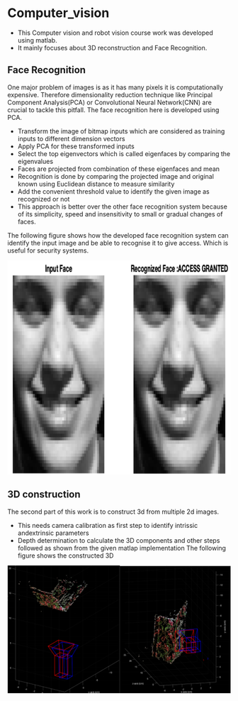 # Computer_vision

- This Computer vision and robot vision  course work was developed using matlab.
- It mainly focuses about 3D reconstruction and Face Recognition.

## Face Recognition 

One major problem of images is as it has many pixels it is computationally expensive. Therefore dimensionality reduction technique like Principal Component Analysis(PCA) or Convolutional Neural Network(CNN) are crucial to tackle this pitfall. The face recognition here is developed using PCA. 
- Transform the image of bitmap inputs which are considered as training inputs  to different dimension vectors 
- Apply PCA for these transformed inputs
- Select the top eigenvectors which is called eigenfaces  by comparing the eigenvalues 
- Faces are projected from combination of these eigenfaces and mean 
- Recognition is  done by comparing the projected image and original known using Euclidean distance to measure similarity
- Add the convenient  threshold value to identify the given image as recognized or not
- This approach is better over the other face recognition system because of its simplicity, speed and insensitivity to small or gradual changes of faces. 

The following figure shows how the developed face recognition system can identify the input image and be able to recognise it to give access. Which is useful for security systems. 



<!-- <img src="Images/camera_center.png" alt ="camera_center "/> -->
<img src="Images/face_recognition.png" alt ="facerecognition"/>

## 3D construction
The second part of this work is to construct 3d from multiple 2d images.
- This needs camera calibration as first step to identify intrissic andextrinsic parameters
- Depth determination to calculate the 3D components  and other steps followed as shown from the given matlap implementation
The following figure shows the  constructed  3D

<img src="Images/reconstruction.png" alt ="reconstruction"/>